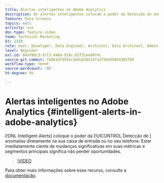 ```yaml
---
title: Alertas inteligentes no Adobe Analytics
description: Os alertas inteligentes colocam o poder da Detecção de anomalias diretamente na sua caixa de entrada ou no seu telefone. Estar imediatamente ciente de mudanças significativas em suas métricas e segmentos principais significa não perder oportunidades.
feature: Data Science
topics: null
activity: use
doc-type: feature video
team: Technical Marketing
kt: 2338
role: User, Developer, Data Engineer, Architect, Data Architect, Admin, Leader
level: Beginner
exl-id: 04af0dc3-3cf3-446d-924c-82f21ee6974c
source-git-commit: fe861dfd541c1b9cb3b233fa3f56d55054305fd9
workflow-type: tm+mt
source-wordcount: '92'
ht-degree: 9%

---
```


# Alertas inteligentes no Adobe Analytics {#intelligent-alerts-in-adobe-analytics}

[!DNL Intelligent Alerts] coloque o poder da  [!UICONTROL Detecção de ] anomalias diretamente na sua caixa de entrada ou no seu telefone. Estar imediatamente ciente de mudanças significativas em suas métricas e segmentos principais significa não perder oportunidades.

>[!VIDEO](https://video.tv.adobe.com/v/25446/?quality=12)

Para obter mais informações sobre esse recurso, consulte a [documentação](https://experienceleague.adobe.com/docs/analytics/analyze/analysis-workspace/virtual-analyst/intelligent-alerts/intellligent-alerts.html?lang=en).
